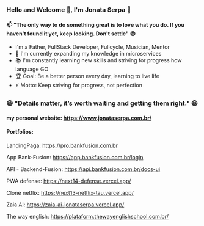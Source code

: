 ### Hello and Welcome 👋, I'm Jonata Serpa 👋
#### 📫 "The only way to do something great is to love what you do. If you haven't found it yet, keep looking. Don't settle" 😄

<!--
**jonataserpa/jonataserpa** is a ✨ _special_ ✨ repository because its `README.md` (this file) appears on your GitHub profile.

Here are some ideas to get you started:

- 🔭 I’m currently working on ...
- 🌱 I’m currently learning ...
- 👯 I’m looking to collaborate on ...
- 🤔 I’m looking for help with ...
- 💬 Ask me about ...
- 📫 How to reach me: ...
- 😄 Pronouns: ...
- ⚡ Fun fact: ...
-->

- I'm a Father, FullStack Developer, Fullcycle, Musician, Mentor
- 🌱 I'm currently expanding my knowledge in microservices
- 📚 I'm constantly learning new skills and striving for progress how language GO
- 🏆 Goal: Be a better person every day, learning to live life
- ⚡ Motto: Keep striving for progress, not perfection

### 😄 "Details matter, it’s worth waiting and getting them right." 😄

#### my personal website: https://www.jonataserpa.com.br/

#### Portfolios: 

LandingPaga: https://pro.bankfusion.com.br

App Bank-Fusion: https://app.bankfusion.com.br/login

API - Backend-Fusion: https://api.bankfusion.com.br/docs-ui

PWA defense: https://next14-defense.vercel.app/

Clone netflix: https://next13-netflix-tau.vercel.app/

Zaia AI: https://zaia-ai-jonataserpa.vercel.app/

The way english: https://plataform.thewayenglishschool.com.br/


